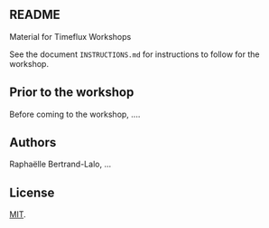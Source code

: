 ## README

Material for Timeflux Workshops

See the document ```INSTRUCTIONS.md``` for instructions to follow for the workshop.

## Prior to the workshop

Before coming to the workshop, .... 

## Authors

Raphaëlle Bertrand-Lalo, ... 

## License
[MIT](http://opensource.org/licenses/MIT).
